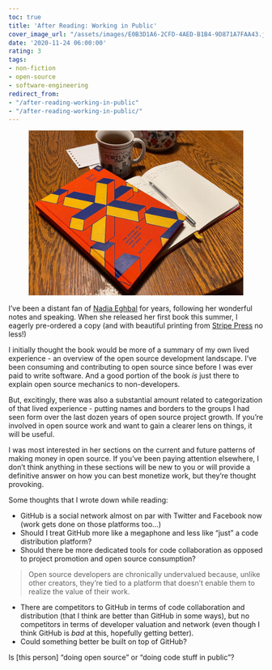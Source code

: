 ```yaml
---
toc: true
title: 'After Reading: Working in Public'
cover_image_url: "/assets/images/E0B3D1A6-2CFD-4AED-B1B4-9D871A7FAA43.jpeg"
date: '2020-11-24 06:00:00'
rating: 3
tags:
- non-fiction
- open-source
- software-engineering
redirect_from:
- "/after-reading-working-in-public"
- "/after-reading-working-in-public/"
---
```


<figure class="kg-card kg-image-card"><img src="/assets/images/E0B3D1A6-2CFD-4AED-B1B4-9D871A7FAA43.jpeg" /></figure>

I’ve been a distant fan of [Nadia Eghbal](https://nadiaeghbal.com) for years, following her wonderful notes and speaking. When she released her first book this summer, I eagerly pre-ordered a copy (and with beautiful printing from [Stripe Press](https://press.stripe.com) no less!)

I initially thought the book would be more of a summary of my own lived experience - an overview of the open source development landscape. I’ve been consuming and contributing to open source since before I was ever paid to write software. And a good portion of the book _is_ just there to explain open source mechanics to non-developers.

But, excitingly, there was also a substantial amount related to categorization of that lived experience - putting names and borders to the groups I had seen form over the last dozen years of open source project growth. If you’re involved in open source work and want to gain a clearer lens on things, it will be useful.

I was most interested in her sections on the current and future patterns of making money in open source. If you’ve been paying attention elsewhere, I don’t think anything in these sections will be new to you or will provide a definitive answer on how you can best monetize work, but they’re thought provoking.

Some thoughts that I wrote down while reading:

- GitHub is a social network almost on par with Twitter and Facebook now (work gets done on those platforms too…)
- Should I treat GitHub more like a megaphone and less like “just” a code distribution platform?
- Should there be more dedicated tools for code collaboration as opposed to project promotion and open source consumption?

> Open source developers are chronically undervalued because, unlike other creators, they’re tied to a platform that doesn’t enable them to realize the value of their work.

- There are competitors to GitHub in terms of code collaboration and distribution (that I think are better than GitHub in some ways), but no competitors in terms of developer valuation and network (even though I think GitHub is _bad_ at this, hopefully getting better).
- Could something better be built on top of GitHub?

Is [this person] “doing open source” or “doing code stuff in public”?

